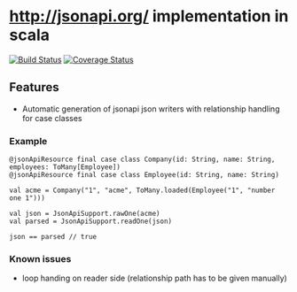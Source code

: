 # http://jsonapi.org/ implementation in scala

[![Build Status](https://travis-ci.org/qvantel/jsonapi-scala.svg?branch=master)](https://travis-ci.org/qvantel/jsonapi-scala)
[![Coverage Status](https://coveralls.io/repos/github/qvantel/jsonapi-scala/badge.svg?branch=master)](https://coveralls.io/github/qvantel/jsonapi-scala?branch=master)

## Features
* Automatic generation of jsonapi json writers with relationship handling for case classes


### Example
```
@jsonApiResource final case class Company(id: String, name: String, employees: ToMany[Employee])
@jsonApiResource final case class Employee(id: String, name: String)

val acme = Company("1", "acme", ToMany.loaded(Employee("1", "number one 1")))

val json = JsonApiSupport.rawOne(acme)
val parsed = JsonApiSupport.readOne(json)

json == parsed // true

```

### Known issues
  * loop handing on reader side (relationship path has to be given manually)
